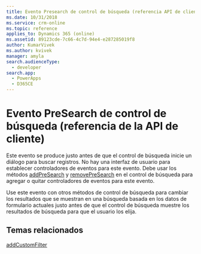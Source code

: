 ```yaml
---
title: Evento Presearch de control de búsqueda (referencia API de cliente) en aplicaciones basadas en modelos | MicrosoftDocs
ms.date: 10/31/2018
ms.service: crm-online
ms.topic: reference
applies_to: Dynamics 365 (online)
ms.assetid: 89123cde-7c66-4c7d-94e4-e287285019f8
author: KumarVivek
ms.author: kvivek
manager: amyla
search.audienceType:
  - developer
search.app:
  - PowerApps
  - D365CE
---
```

# <a name="lookup-control-presearch-event-client-api-reference"></a>Evento PreSearch de control de búsqueda (referencia de la API de cliente)



Este evento se produce justo antes de que el control de búsqueda inicie un diálogo para buscar registros. No hay una interfaz de usuario para establecer controladores de eventos para este evento. Debe usar los métodos [addPreSearch](../controls/addpresearch.md) y [removePreSearch](../controls/removepresearch.md) en el control de búsqueda para agregar o quitar controladores de eventos para este evento.

Use este evento con otros métodos de control de búsqueda para cambiar los resultados que se muestran en una búsqueda basada en los datos de formulario actuales justo antes de que el control de búsqueda muestre los resultados de búsqueda para que el usuario los elija. 

## <a name="related-topics"></a>Temas relacionados

[addCustomFilter](../controls/addCustomFilter.md)



